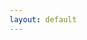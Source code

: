 ```yaml
---
layout: default
---
```

<div id = "app"></div>
<script src = "js/quiet.js?{{site.github.build_revision}}"></script>
<script src = "js/main.js?{{site.github.build_revision}}"></script>
